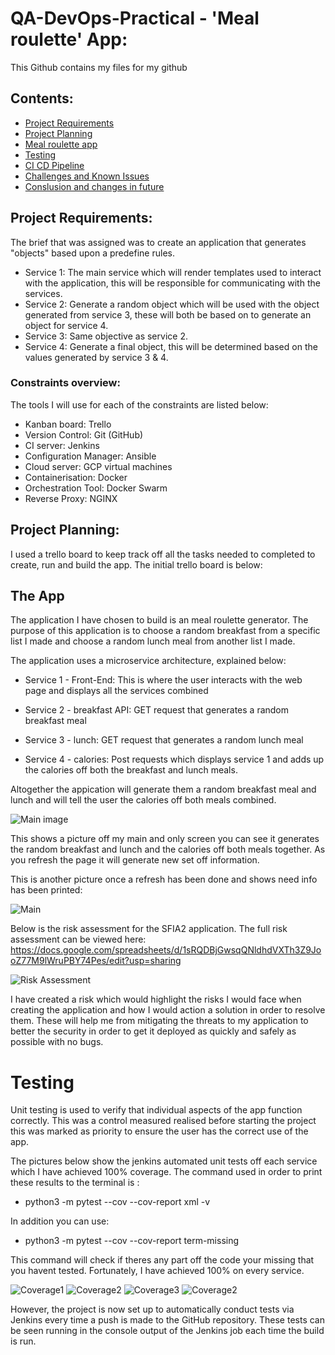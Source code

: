 # QA-DevOps-Practical - 'Meal roulette' App:  
This Github contains my files for my github

## Contents:
* [Project Requirements](#Project-Requirements)
* [Project Planning](#Project-Planning)
* [Meal roulette app](#The-App)
* [Testing](#Testing)
* [CI CD Pipeline](#CI-CD-Pipeline)
* [Challenges and Known Issues](#Challenges)
* [Conslusion and changes in future ](#Future-Work)

## Project Requirements:

The brief that was assigned was to create an application that generates "objects" based upon a predefine rules.
* Service 1: The main service which will render templates used to interact with the application, this will be responsible for communicating with the services.
* Service 2: Generate a random object which will be used with the object generated from service 3, these will both be based on to generate an object for service 4.
* Service 3: Same objective as service 2.
* Service 4: Generate a final object, this will be determined based on the values generated by service 3 & 4.

### Constraints overview:
The tools I will use for each of the constraints are listed below:

* Kanban board: Trello
* Version Control: Git (GitHub) 
* CI server: Jenkins
* Configuration Manager: Ansible
* Cloud server: GCP virtual machines
* Containerisation: Docker
* Orchestration Tool: Docker Swarm
* Reverse Proxy: NGINX

## Project Planning:  
I used a trello board to keep track off all the tasks needed to completed to create, run and build the app. The initial trello board is below:




## The App
The application I have chosen to build is an meal roulette generator.
The purpose of this application is to choose a random breakfast from a specific list I made and choose a random lunch meal from another list I made.
  
The application uses a microservice architecture, explained below:
* Service 1 - Front-End: This is where the user interacts with the web page and displays all the services combined

* Service 2 - breakfast API: GET request that generates a random breakfast meal

* Service 3 - lunch: GET request that generates a random lunch meal

* Service 4 - calories: Post requests which displays service 1 and adds up the calories off both the breakfast and lunch meals.

Altogether the appication will generate them a random breakfast meal and lunch and will tell the user the calories off both meals combined. 

![Main image](https://github.com/Abdulbutt786/QA-project2/blob/e107eab3bfc11741f5756231888dee417807a04d/images/Mainpage2.png)

This shows a picture off my main and only screen you can see it generates the random breakfast and lunch and the calories off both meals together. As you refresh the page it will generate new set off information. 

This is another picture once a refresh has been done and shows need info has been printed: 

![Main](https://github.com/Abdulbutt786/QA-project2/blob/6a4e281a39b12e2baaa21d0b1dc698c5bb4cf040/images/Mainpage.png)



Below is the risk assessment for the SFIA2 application. The full risk assessment can be viewed here: https://docs.google.com/spreadsheets/d/1sRQDBjGwsqQNldhdVXTh3Z9JooZ77M9lWruPBY74Pes/edit?usp=sharing

![Risk Assessment](https://github.com/Abdulbutt786/QA-project2/blob/81eafc86dad3959b2da915704978bc61e320a81f/images/risk%20assesment.png)

I have created a risk which would highlight the risks I would face when creating the application and how I would action a solution in order to resolve them. These will help me from mitigating the threats to my application to better the security in order to get it deployed as quickly and safely as possible with no bugs.

# Testing

Unit testing is used to verify that individual aspects of the app function correctly. This was a control measured realised before starting the project this was marked as priority to ensure the user has the correct use of the app.

The pictures below show the jenkins automated unit tests off each service which I have achieved 100% coverage. The command used in order to print these results to the terminal is : 

* python3 -m pytest --cov --cov-report xml -v

In addition you can use:

* python3 -m pytest --cov --cov-report term-missing

This command will check if theres any part off the code your missing that you havent tested. Fortunately, I have achieved 100% on every service.



![Coverage1](https://github.com/Abdulbutt786/QA-project2/blob/81eafc86dad3959b2da915704978bc61e320a81f/images/service1.png)
![Coverage2](https://github.com/Abdulbutt786/QA-project2/blob/81eafc86dad3959b2da915704978bc61e320a81f/images/serrvice2.png)
![Coverage3](https://github.com/Abdulbutt786/QA-project2/blob/81eafc86dad3959b2da915704978bc61e320a81f/images/service3.png)
![Coverage2](https://github.com/Abdulbutt786/QA-project2/blob/81eafc86dad3959b2da915704978bc61e320a81f/images/service4.png)

However, the project is now set up to automatically conduct tests via Jenkins every time a push is made to the GitHub repository. These tests can be seen running in the console output of the Jenkins job each time the build is run.

